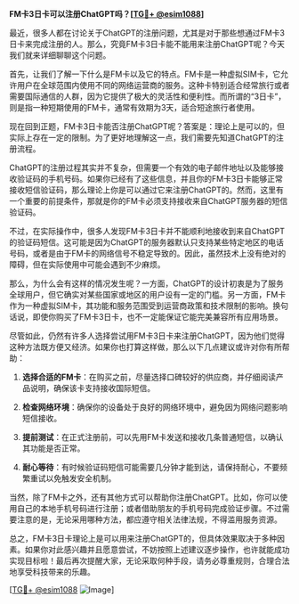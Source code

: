 **FM卡3日卡可以注册ChatGPT吗？[[TG💪+ @esim1088](https://t.me/s/esim1088)]**

最近，很多人都在讨论关于ChatGPT的注册问题，尤其是对于那些想通过FM卡3日卡来完成注册的人。那么，究竟FM卡3日卡能不能用来注册ChatGPT呢？今天我们就来详细聊聊这个问题。

首先，让我们了解一下什么是FM卡以及它的特点。FM卡是一种虚拟SIM卡，它允许用户在全球范围内使用不同的网络运营商的服务。这种卡特别适合经常旅行或者需要国际通信的人群，因为它提供了极大的灵活性和便利性。而所谓的“3日卡”，则是指一种短期使用的FM卡，通常有效期为3天，适合短途旅行者使用。

现在回到正题，FM卡3日卡能否注册ChatGPT呢？答案是：理论上是可以的，但实际上存在一定的限制。为了更好地理解这一点，我们需要先知道ChatGPT的注册流程。

ChatGPT的注册过程其实并不复杂，但需要一个有效的电子邮件地址以及能够接收验证码的手机号码。如果你已经有了这些信息，并且你的FM卡3日卡能够正常接收短信验证码，那么理论上你是可以通过它来注册ChatGPT的。然而，这里有一个重要的前提条件，那就是你的FM卡必须支持接收来自ChatGPT服务器的短信验证码。

不过，在实际操作中，很多人发现FM卡3日卡并不能顺利地接收到来自ChatGPT的验证码短信。这可能是因为ChatGPT的服务器默认只支持某些特定地区的电话号码，或者是由于FM卡的网络信号不稳定导致的。因此，虽然技术上没有绝对的障碍，但在实际使用中可能会遇到不少麻烦。

那么，为什么会有这样的情况发生呢？一方面，ChatGPT的设计初衷是为了服务全球用户，但它确实对某些国家或地区的用户设有一定的门槛。另一方面，FM卡作为一种虚拟SIM卡，其功能和服务范围受到运营商政策和技术限制的影响。换句话说，即使你购买了FM卡3日卡，也不一定能保证它能完美兼容所有应用场景。

尽管如此，仍然有许多人选择尝试用FM卡3日卡来注册ChatGPT，因为他们觉得这种方法既方便又经济。如果你也打算这样做，那么以下几点建议或许对你有所帮助：

1. **选择合适的FM卡**：在购买之前，尽量选择口碑较好的供应商，并仔细阅读产品说明，确保该卡支持接收国际短信。
   
2. **检查网络环境**：确保你的设备处于良好的网络环境中，避免因为网络问题影响短信接收。

3. **提前测试**：在正式注册前，可以先用FM卡发送和接收几条普通短信，以确认其功能是否正常。

4. **耐心等待**：有时候验证码短信可能需要几分钟才能到达，请保持耐心，不要频繁重试以免触发安全机制。

当然，除了FM卡之外，还有其他方式可以帮助你注册ChatGPT。比如，你可以使用自己的本地手机号码进行注册；或者借助朋友的手机号码完成验证步骤。不过需要注意的是，无论采用哪种方法，都应遵守相关法律法规，不得滥用服务资源。

总之，FM卡3日卡理论上是可以用来注册ChatGPT的，但具体效果取决于多种因素。如果你对此感兴趣并且愿意尝试，不妨按照上述建议逐步操作，也许就能成功实现目标啦！最后再次提醒大家，无论采取何种手段，请务必尊重规则，合理合法地享受科技带来的乐趣。

[[TG💪+ @esim1088](https://t.me/s/esim1088) ![Image](https://i.postimg.cc/4NQfJmqS/Snipaste-2025-05-13-00-14-12.png)]